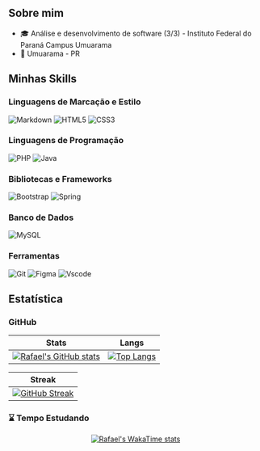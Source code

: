## Sobre mim

- 🎓 Análise e desenvolvimento de software (3/3) - Instituto Federal do Paraná Campus Umuarama
- 📍 Umuarama - PR

## Minhas Skills

### Linguagens de Marcação e Estilo

![Markdown](https://img.shields.io/badge/Markdown-000?style=for-the-badge&logo=markdown)
![HTML5](https://img.shields.io/badge/HTML5-E34F26?style=for-the-badge&logo=html5&logoColor=white)
![CSS3](https://img.shields.io/badge/CSS3-1572B6?style=for-the-badge&logo=css3&logoColor=white)

### Linguagens de Programação

![PHP](https://img.shields.io/badge/PHP-777BB4?style=for-the-badge&logo=php&logoColor=white)
![Java](https://img.shields.io/badge/java-%23ED8B00.svg?style=for-the-badge&logo=openjdk&logoColor=white)

### Bibliotecas e Frameworks

![Bootstrap](https://img.shields.io/badge/-boostrap-0D1117?style=for-the-badge&logo=bootstrap&labelColor=0D1117)
![Spring](https://img.shields.io/badge/spring-%236DB33F.svg?style=for-the-badge&logo=spring&logoColor=white)

### Banco de Dados

![MySQL](https://img.shields.io/badge/MySQL-00000F?style=for-the-badge&logo=mysql&logoColor=white)

### Ferramentas

![Git](https://img.shields.io/badge/GIT-E44C30?style=for-the-badge&logo=git&logoColor=white)
![Figma](https://img.shields.io/badge/Figma-696969?style=for-the-badge&logo=figma&logoColor=figma)
![Vscode](https://img.shields.io/badge/Vscode-007ACC?style=for-the-badge&logo=visual-studio-code&logoColor=white)

## Estatística

### GitHub

<center>

| Stats                                                                                                                                                                             | Langs                                                                                                                                                                           |
| --------------------------------------------------------------------------------------------------------------------------------------------------------------------------------- | ------------------------------------------------------------------------------------------------------------------------------------------------------------------------------- |
| [![Rafael's GitHub stats](https://readme-stats-sooty-pi.vercel.app/api?username=Rafael-de-Sa&show_icons=true&theme=tokyonight)](https://github.com/anuraghazra/github-readme-stats) | [![Top Langs](https://readme-stats-sooty-pi.vercel.app/api/top-langs/?username=Rafael-de-Sa&theme=tokyonight&layout=compact)](https://github.com/anuraghazra/github-readme-stats) |

| Streak                                                                                                                                                 |
| ------------------------------------------------------------------------------------------------------------------------------------------------------ |
| [![GitHub Streak](https://streak-stats.demolab.com/?user=Rafael-de-Sa&theme=bear&background=000&border=30A3DC&dates=FFF)](https://git.io/streak-stats) |

</center>

### ⌛ Tempo Estudando

<center>

[![Rafael's WakaTime stats](https://readme-stats-sooty-pi.vercel.app/api/wakatime?username=rafaeldesa&theme=tokyonight&hide=markdown&langs_count=5&display_format=percent)](https://github.com/anuraghazra/github-readme-stats)

</center>
